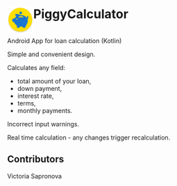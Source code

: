  
 # PiggyCalculator <img align="left" width = "60" src="icon.png">                      

<br/>
Android App for loan calculation (Kotlin) 
                                           
Simple and convenient design.

Calculates any field:
- total amount of your loan,
- down payment,
- interest rate,
- terms,
- monthly payments.

Incorrect input warnings.

Real time calculation - any changes trigger recalculation.

## Contributors

Victoria Sapronova
